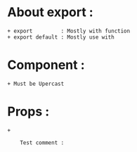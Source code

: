 # About export :
    + export         : Mostly with function 
    + export default : Mostly use with 

# Component :
    + Must be Upercast 

# Props :
    + 


```
    Test comment :
```    
